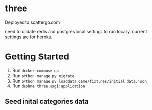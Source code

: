 # three

Deployed to scattergo.com


need to update redis and postgres local settings to run locally. current settings are for heroku.

# Getting Started
1. Run `docker compose up`
2. Run `python manage.py migrate`
3. Run `python manage.py loaddata game/fixtures/initial_data.json`
4. Run `daphne three.asgi:application`

## Seed inital categories data

